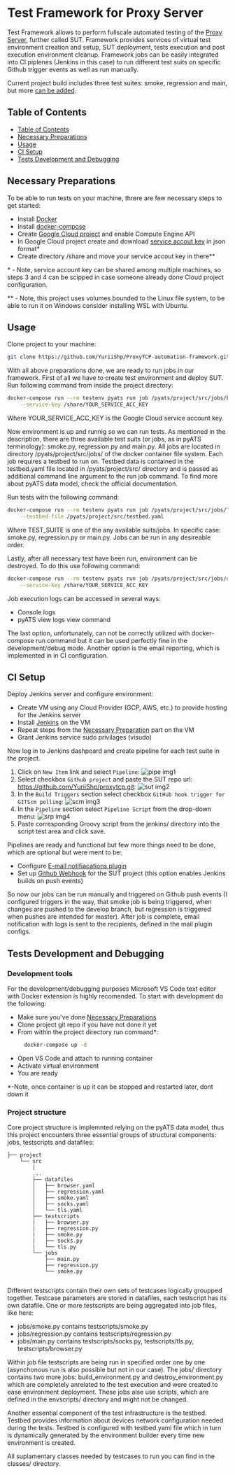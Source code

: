 # Test Framework for Proxy Server

Test Framework allows to perform fullscale automated testing of the [Proxy Server](https://github.com/YuriiShp/proxytcp.git), further called SUT. Framework provides services of virtual test environment creation and setup, SUT deployment,  tests execution and post execution environment cleanup. Framework jobs can be easily integrated into CI piplenes (Jenkins in this case) to run different test suits on specific Github trigger events as well as run manually.

Current project build includes three test suites: smoke, regression and main, but more [can be added](#tests-development-and-debugging).

## Table of Contents

  - [Table of Contents](#table-of-contents)
  - [Necessary Preparations](#necessary-preparations)
  - [Usage](#usage)
  - [CI Setup](#ci-setup)
  - [Tests Development and Debugging](#tests-development-and-debugging)
  
## Necessary Preparations

To be able to run tests on your machine, threre are few necessary steps to get started:
- Install [Docker](https://docs.docker.com/engine/install/ubuntu/)
- Install [docker-compose](https://docs.docker.com/compose/install/)
- Create [Google Cloud project](project/src/environment/google_cloud_setup/README.md) and enable Compute Engine API
- In Google Cloud project create and download [service accout key](https://cloud.google.com/iam/docs/creating-managing-service-account-keys#:~:text=You%20can%20create%20a%20service%20account%20key%20using,is%20the%20ID%20of%20your%20Google%20Cloud%20project.) in json format*
- Create directory /share and move your service accout key in there**

\* - Note, service account key can be shared among multiple machines, so steps 3 and 4 can be scipped in case someone already done Cloud project configuration.

\*\* - Note, this project uses volumes bounded to the Linux file system, to be able to run it on Windows consider installing WSL with Ubuntu.


## Usage

Clone project to your machine:
```bash
git clone https://github.com/YuriiShp/ProxyTCP-automation-framework.git
```

With all above preparations done, we are ready to run jobs in our framework.
First of all we have to create test environment and deploy SUT. Run following command from inside the project directory:

```bash
docker-compose run --rm testenv pyats run job /pyats/project/src/jobs/build_environment.py \
    --service-key /share/YOUR_SERVICE_ACC_KEY

```
Where YOUR_SERVICE_ACC_KEY is the Google Cloud service account key.

Now environment is up and runnig so we can run tests. As mentioned in the description, there are three available test suits (or jobs, as in pyATS terminology): smoke.py, regression.py and main.py. All jobs are located in directory /pyats/project/src/jobs/ of the docker container file system. Each job requires a testbed to run on. Testbed data is contained in the testbed.yaml file located in /pyats/project/src/ directory and is passed as additional command line argument to the run job command. To find more about pyATS data model, check the official documentation. 

Run tests with the following command:
```bash
docker-compose run --rm testenv pyats run job /pyats/project/src/jobs/TEST_SUITE \
    --testbed-file /pyats/project/src/testbed.yaml
```
Where TEST_SUITE is one of the any available suits/jobs. In specific case: smoke.py, regression.py or main.py. Jobs can be run in any desireable order.

Lastly, after all necessary test have been run, environment can be destroyed. To do this use following command:
```bash
docker-compose run --rm testenv pyats run job /pyats/project/src/jobs/destroy_environment.py \
    --service-key /share/YOUR_SERVICE_ACC_KEY

```

Job execution logs can be accessed in several ways:
- Console logs
- pyATS view logs view command

The last option, unfortunately, can not be correctly utilized with docker-compose run command but it can be used perfectly fine in the development/debug mode. Another option is the email reporting, which is implemented in in CI configuration.

## CI Setup

Deploy Jenkins server and configure environment:
- Create VM using any Cloud Provider (GCP, AWS, etc.) to provide hosting for the Jenkins server
- Install [Jenkins](https://linuxize.com/post/how-to-install-jenkins-on-ubuntu-20-04/) on the VM
- Repeat steps from the [Necessary Preparation](#necessary-preparations) part on the VM
- Grant Jenkins service sudo privilages (visudo)

Now log in to Jenkins dashpoard and create pipeline for each test suite in the project.
1. Click on `New Item` link and select `Pipeline`:
   ![pipe img1](docs/jenk_1.png)
2. Select checkbox `Github project` and paste the SUT repo url: https://github.com/YuriiShp/proxytcp.git:
   ![sut img2](docs/jenk_2.png)
3. In the `Build Triggers` section select checkbox `GitHub hook trigger for GITScm polling`:
   ![scm img3](docs/jenk_3.png)
4. In the `Pipeline` section select `Pipeline Script` from the drop-down menu:
   ![srp img4](docs/jenk_4.png)
5. Paste corresponding Groovy script from the jenkins/ directory into the script test area and click save.
   
Pipelines are ready and functional but few more things need to be done, which are optional but were ment to be:
- Configure [E-mail notifiacations plugin](https://www.360logica.com/blog/email-notification-in-jenkins/)
- Set up [Github Webhook](https://www.blazemeter.com/blog/how-to-integrate-your-github-repository-to-your-jenkins-project) for the SUT project (this option enables Jenkins builds on push events)

So now our jobs can be run manually and triggered on Github push events (I configured triggers in the way, that smoke job is being triggered, when changes are pushed to the develop branch, but regression is triggered when pushes are intended for master). After job is complete, email notification with logs is sent to the recipients, defined in the mail plugin configs.

## Tests Development and Debugging

### Development tools
For the development/debugging purposes Microsoft VS Code text editor with Docker extension is highly recomended. To start with development do the following:
- Make sure you've done [Necessary Preparations](#necessary-preparations)
- Clone project git repo if you have not done it yet
- From within the project directory run command*:
  ```bash
    docker-compose up -d
  ```
- Open VS Code and attach to running container
- Activate virtual environment
- You are ready

\*-Note, once container is up it can be stopped and restarted later, dont down it

### Project structure
Core project structure is implemnted relying on the pyATS data model, thus this project encounters three essential groups of structural components: jobs, testscripts and datafiles:

```
├── project
    └── src
        |
        ...
        ├── datafiles
        │   ├── browser.yaml
        │   ├── regression.yaml
        │   ├── smoke.yaml
        │   ├── socks.yaml
        │   └── tls.yaml
        ├── testscripts
        |   ├── browser.py
        |   ├── regression.py
        |   ├── smoke.py
        |   ├── socks.py
        |   └── tls.py
        └── jobs
            ├── main.py
            ├── regression.py
            └── smoke.py
         
```
Different testscripts contain their own sets of testcases logically groupped together. Testcase parameters are stored in datafiles, each testscript has its own datafile. One or more testscripts are being aggregated into job files, like here:
- jobs/smoke.py contains testscripts/smoke.py
- jobs/regression.py contains testscripts/regression.py
- jobs/main.py contains testscripts/socks.py, testscripts/tls.py, testscripts/browser.py

Within job file testscripts are being run in specified order one by one (asynchonous run is also possible but not in our case).
The jobs/ directory contains two more jobs: build_environment.py and destroy_environment.py which are completely anrelated to the test execution and were created to ease environment deployment. These jobs alse use scripts, which are defined in the envscripts/ directory and might not be changed.

Another essential component of the test infrastructure is the testbed. Testbed provides information about devices network configuration needed during the tests. Testbed is configured with testbed.yaml file which in turn is dynamically generated by the environment builder every time new environment is created.

All suplamentary classes needed by testcases to run you can find in the classes/ directory.
